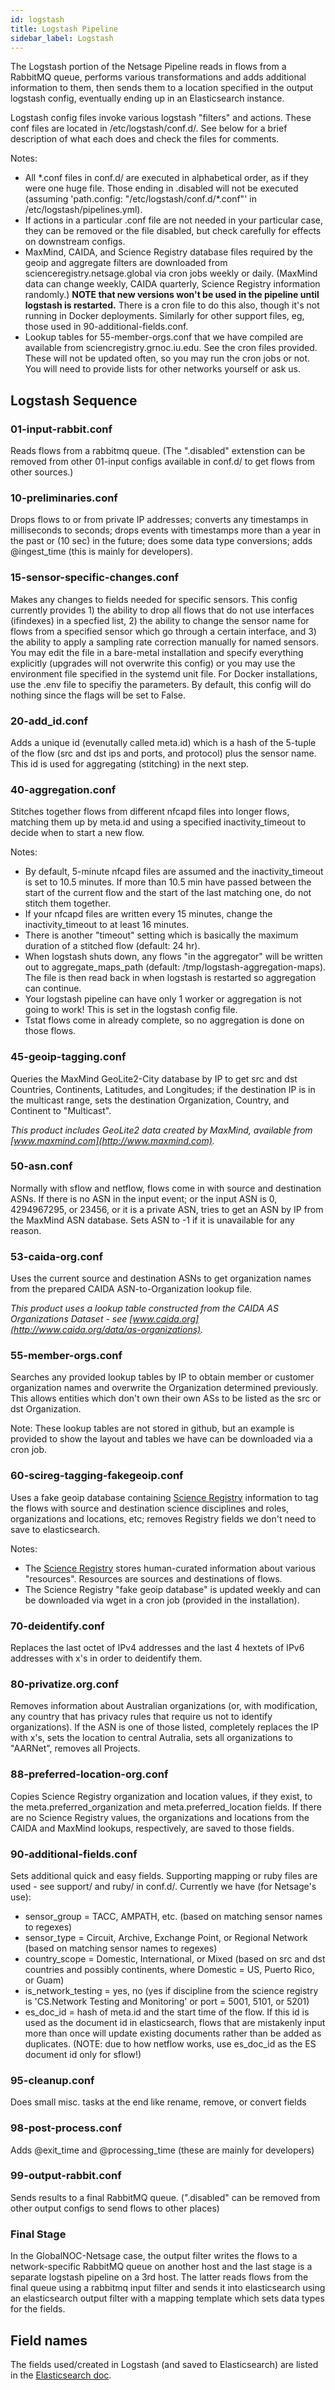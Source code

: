 ```yaml
---
id: logstash
title: Logstash Pipeline
sidebar_label: Logstash
---
```


The Logstash portion of the Netsage Pipeline reads in flows from a RabbitMQ queue, performs various transformations and adds additional information to them, then sends them to a location specified in the output logstash config, eventually ending up in an Elasticsearch instance. 

Logstash config files invoke various logstash "filters" and actions. These conf files are located in /etc/logstash/conf.d/. See below for a brief description of what each does and check the files for comments.

Notes: 
 - All \*.conf files in conf.d/ are executed in alphabetical order, as if they were one huge file. Those ending in .disabled will not be executed (assuming 'path.config: "/etc/logstash/conf.d/*.conf"' in /etc/logstash/pipelines.yml).
 - If actions in a particular .conf file are not needed in your particular case, they can be removed or the file disabled, but check carefully for effects on downstream configs.
 - MaxMind, CAIDA, and Science Registry database files required by the geoip and aggregate filters are downloaded from scienceregistry.netsage.global via cron jobs weekly or daily. (MaxMind data can change weekly, CAIDA quarterly, Science Registry information randomly.) **NOTE that new versions won't be used in the pipeline until logstash is restarted.** There is a cron file to do this also, though it's not running in Docker deployments. Similarly for other support files, eg, those used in 90-additional-fields.conf.
 - Lookup tables for 55-member-orgs.conf that we have compiled are available from sciencregistry.grnoc.iu.edu. See the cron files provided. These will not be updated often, so you may run the cron jobs or not. You will need to provide lists for other networks yourself or ask us.

## Logstash Sequence

### 01-input-rabbit.conf

Reads flows from a rabbitmq queue. (The ".disabled" extenstion can be removed from other 01-input configs available in conf.d/ to get flows from other sources.)

### 10-preliminaries.conf

Drops flows to or from private IP addresses;
converts any timestamps in milliseconds to seconds;
drops events with timestamps more than a year in the past or (10 sec) in the future;
does some data type conversions;
adds @ingest_time (this is mainly for developers).

### 15-sensor-specific-changes.conf

Makes any changes to fields needed for specific sensors. This config currently provides 1) the ability to drop all flows that do not use interfaces (ifindexes) in a specfied list, 2) the ability to change the sensor name for flows from a specified sensor which go through a certain interface, and 3) the ability to apply a sampling rate correction manually for named sensors. You may edit the file in a bare-metal installation and specify everything explicitly (upgrades will not overwrite this config) or you may use the environment file specified in the systemd unit file. For Docker installations, use the .env file to specifiy the parameters. By default, this config will do nothing since the flags will be set to False.

### 20-add_id.conf

Adds a unique id (evenutally called meta.id) which is a hash of the 5-tuple of the flow (src and dst ips and ports, and protocol) plus the sensor name. This id is used for aggregating (stitching) in the next step. 

### 40-aggregation.conf

Stitches together flows from different nfcapd files into longer flows, matching them up by meta.id and using a specified inactivity_timeout to decide when to start a new flow.

Notes: 
 - By default, 5-minute nfcapd files are assumed and the inactivity_timeout is set to 10.5 minutes. If more than 10.5 min have passed between the start of the current flow and the start of the last matching one, do not stitch them together.
 - If your nfcapd files are written every 15 minutes, change the inactivity_timeout to at least 16 minutes.
 - There is another "timeout" setting which is basically the maximum duration of a stitched flow (default: 24 hr).
 - When logstash shuts down, any flows "in the aggregator" will be written out to aggregate_maps_path (default: /tmp/logstash-aggregation-maps). The file is then read back in when logstash is restarted so aggregation can continue. 
 - Your logstash pipeline can have only 1 worker or aggregation is not going to work! This is set in the logstash config file.
 - Tstat flows come in already complete, so no aggregation is done on those flows.

### 45-geoip-tagging.conf

Queries the MaxMind GeoLite2-City database by IP to get src and dst Countries, Continents, Latitudes, and Longitudes;
if the destination IP is in the multicast range, sets the destination Organization, Country, and Continent to "Multicast".

*This product includes GeoLite2 data created by MaxMind, available from [www.maxmind.com](http://www.maxmind.com).*

### 50-asn.conf

Normally with sflow and netflow, flows come in with source and destination ASNs.  If there is no ASN in the input event; or the input ASN is 0, 4294967295, or 23456, or it is a private ASN, tries to get an ASN by IP from the MaxMind ASN database.
Sets ASN to -1 if it is unavailable for any reason.

### 53-caida-org.conf

Uses the current source and destination ASNs to get organization names from the prepared CAIDA ASN-to-Organization lookup file.

*This product uses a lookup table constructed from the CAIDA AS Organizations Dataset - see [www.caida.org](http://www.caida.org/data/as-organizations).* 

### 55-member-orgs.conf

Searches any provided lookup tables by IP to obtain member or customer organization names and overwrite the Organization determined previously.
This allows entities which don't own their own ASs to be listed as the src or dst Organization.

Note: These lookup tables are not stored in github, but an example is provided to show the layout and tables we have can be downloaded via a cron job.

### 60-scireg-tagging-fakegeoip.conf

Uses a fake geoip database containing [Science Registry](http://scienceregistry.grnoc.iu.edu) information to tag the flows with source and destination science disciplines and roles, organizations and locations, etc;
removes Registry fields we don't need to save to elasticsearch.

Notes: 
 - The [Science Registry](https://scienceregistry.netsage.global/rdb/) stores human-curated information about various "resources". Resources are sources and destinations of flows.
 - The Science Registry "fake geoip database" is updated weekly and can be downloaded via wget in a cron job (provided in the installation).

### 70-deidentify.conf

Replaces the last octet of IPv4 addresses and the last 4 hextets of IPv6 addresses with x's in order to deidentify them.

### 80-privatize.org.conf

Removes information about Australian organizations (or, with modification, any country that has privacy rules that require us not to identify organizations).
If the ASN is one of those listed, completely replaces the IP with x's, sets the location to central Autralia, sets all organizations to "AARNet", removes all Projects.

### 88-preferred-location-org.conf

Copies Science Registry organization and location values, if they exist, to the meta.preferred_organization and meta.preferred_location fields. If there are no Science Registry values, the organizations and locations from the CAIDA and MaxMind lookups, respectively, are saved to those fields.

### 90-additional-fields.conf

Sets additional quick and easy fields.  Supporting mapping or ruby files are used - see support/ and ruby/ in conf.d/. Currently we have (for Netsage's use):
 - sensor_group  = TACC, AMPATH, etc.  (based on matching sensor names to regexes)
 - sensor_type   = Circuit, Archive, Exchange Point, or Regional Network  (based on matching sensor names to regexes)
 - country_scope = Domestic, International, or Mixed  (based on src and dst countries and possibly continents, where Domestic = US, Puerto Rico, or Guam)
 - is_network_testing = yes, no  (yes if discipline from the science registry is 'CS.Network Testing and Monitoring' or port = 5001, 5101, or 5201)
 - es_doc_id = hash of meta.id and the start time of the flow. If this id is used as the document id in elasticsearch, flows that are mistakenly input more than once will update existing documents rather than be added as duplicates. (NOTE: due to how netflow works, use es_doc_id as the ES document id only for sflow!)

### 95-cleanup.conf

Does small misc. tasks at the end like rename, remove, or convert fields

### 98-post-process.conf

Adds @exit_time and @processing_time (these are mainly for developers)

### 99-output-rabbit.conf

Sends results to a final RabbitMQ queue. (".disabled" can be removed from other output configs to send flows to other places)

### Final Stage 

In the GlobalNOC-Netsage case, the output filter writes the flows to a network-specific RabbitMQ queue on another host and the last stage is a separate logstash pipeline on a 3rd host. The latter reads flows from the final queue using a rabbitmq input filter and sends it into elasticsearch using an elasticsearch output filter with a mapping template which sets data types for the fields. 

## Field names

The fields used/created in Logstash (and saved to Elasticsearch) are listed in the [Elasticsearch doc](elastic).


